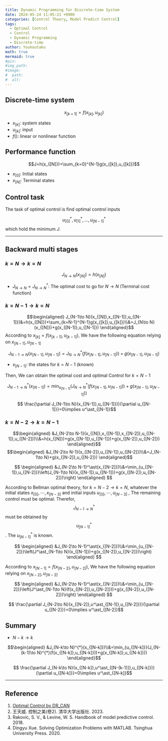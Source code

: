 ```yaml
---
title: Dynamic Programming for Discrete-time System
date: 2024-05-24 11:05:21 +0900
categories: [Control Theory, Model Predict Control]
tags:
  - Optimal Control
  - Control
  - Dynamic Programming
  - Discrete-time
author: Youkoutaku
math: true
mermaid: true
#pin:
#img_path:
#image:
#  path: 
#  alt: 
---
```


## Discrete-time system

$$x_{[k+1]}=f(x_{[k]},u_{[k]})$$

- $x_{[k]}:$ system states
- $u_{[k]}:$ input
- $f():$ linear or nonlinear function


## Performance function

$$J=h(x_{[N]})+\sum_{k=0}^{N-1}g(x_{[k]},u_{[k]})$$

- $x_{[0]}:$ Initial states
- $x_{[N]}:$ Terminal states

## Control task
The task of optimal control is find optimal control inputs

$$u^\ast_{[0]},u^\ast_{[1]},\dots,u^\ast_{[N-1]}$$ 
which hold the minimum $J$.

---
## Backward multi stages
### $k=N\to k=N$

$$J_{N\to N}(x_{[N]})=h(x_{[N]})$$

- $J_{N\to N}=J^\ast_{N\to N}:$ The optimal cost to go for $N\to N$ (Terminal cost function)

### $k=N-1\to k=N$

$$\begin{aligned}
J_{N-1\to N}(x_{[N]},x_{[N-1]},u_{[N-1]})&=h(x_{[N]})+\sum_{k=N-1}^{N-1}g(x_{[k]},u_{[k]})\\&=J_{N\to N}(x_{[N]})+g(x_{[N-1]},u_{[N-1]})
\end{aligned}$$
According to $x_{[k]}=f(x_{[k-1]},u_{[k-1]})$, We have the following equation relying on $x_{[N-1]},u_{[N-1]}$

$$
J_{N-1\to N}(x_{[N-1]},u_{[N-1]})=J^\ast_{N\to N}(f(x_{[N-1]},u_{[N-1]}))+g(x_{[N-1]},u_{[N-1]})
$$

- $x_{[N-1]}:$ the states for $k=N-1$ (known)

Then, We can obtain the optimal cost and optimal Control for $k=N-1$ 

$$
J_{N-1\to N}^\ast(x_{[N-1]})=\min_{u_{[N-1]}}\left(J^\ast_{N\to N}(f(x_{[N-1]},u_{[N-1]}))+g(x_{[N-1]},u_{[N-1]})\right)
$$

$$
\frac{\partial J_{N-1\to N}(x_{[N-1]},u_{[N-1]})}{\partial u_{[N-1]}}=0\implies u^\ast_{[N-1]}$$

### $k=N-2\to k=N-1$

$$\begin{aligned}
&J_{N-2\to N-1}(x_{[N]},x_{[N-1]},x_{[N-2]},u_{[N-1]},u_{[N-2]})\\&=h(x_{[N]})+g(x_{[N-1]},u_{[N-1]})+g(x_{[N-2]},u_{[N-2]})
\end{aligned}$$
$$\begin{aligned}
&J_{N-2\to N-1}(x_{[N-2]},u_{[N-1]},u_{[N-2]})\\&=J_{N-1\to N}+g(x_{[N-2]},u_{[N-2]})
\end{aligned}$$

$$
\begin{aligned}
&J_{N-2\to N-1}^\ast(x_{[N-2]})\\&=\min_{u_{[N-1]},u_{[N-2]}}\left(J_{N-1\to N}(x_{[N-1]},u_{[N-1]})+g(x_{[N-2]},u_{[N-2]})\right)
\end{aligned}
$$

According to Bellman optimal theory, for $k=N-2\to k=N$, whatever the initial states $x_{[0]},\cdots,x_{[N-3]}$ and initial inputs $u_{[0]},\cdots, u_{[N-3]}$  , The remaining control must be optimal. Therefor, $$J^\ast_{N-1\to N}$$ must be obtained by $$u^\ast_{[N-1]}$$. The $u^\ast_{[N-1]}$ is known.

$$
\begin{aligned}
&J_{N-2\to N-1}^\ast(x_{[N-2]})\\&=\min_{u_{[N-2]}}\left(J^\ast_{N-1\to N}(x_{[N-1]})+g(x_{[N-2]},u_{[N-2]})\right)
\end{aligned}
$$

According to $x_{[N-1]}=f(x_{[N-2]},u_{[N-2]})$, We have the following equation relying on $x_{[N-2]},u_{[N-2]}$

$$
\begin{aligned}
&J_{N-2\to N-1}^\ast(x_{[N-2]})\\&=\min_{u_{[N-2]}}\left(J^\ast_{N-1\to N}(f(x_{[N-2]},u_{[N-2]}))+g(x_{[N-2]},u_{[N-2]})\right)
\end{aligned}
$$

$$
\frac{\partial J_{N-2\to N}(x_{[N-2]},u^\ast_{[N-1]},u_{[N-2]})}{\partial u_{[N-2]}}=0\implies u^\ast_{[N-2]}$$

## Summary
- $N-k\to k$

$$\begin{aligned}
	&J_{N-k\to N}^{*}(x_{[N-k]})\\&=\min_{u_{[N-k]}}(J_{N-(k-1)\to N}^{*}(f(x_{[N-k]},u_{[N-k]}))+g(x_{[N-k]},u_{[N-k]}))
\end{aligned}$$

$$
\frac{\partial J_{N-k\to N}(x_{[N-k]},u^\ast_{[N-(k-1)]},u_{[N-k]})}{\partial u_{[N-k]}}=0\implies u^\ast_{[N-k]}$$

---
## Reference
1. [Optimal Control by DR_CAN ](https://space.bilibili.com/230105574/channel/collectiondetail?sid=1814750)
2. 王天威. 控制之美(卷2). 清华大学出版社. 2023.
3. Rakovic, S. V., & Levine, W. S. Handbook of model predictive control. 2018. 
3. Dingyu Xue. Solving Optimization Problems with MATLAB. Tsinghua University Press. 2020.